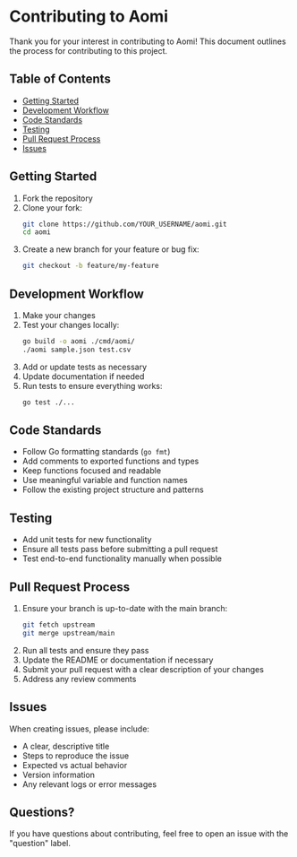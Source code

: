 # Contributing to Aomi

Thank you for your interest in contributing to Aomi! This document outlines the process for contributing to this project.

## Table of Contents
- [Getting Started](#getting-started)
- [Development Workflow](#development-workflow)
- [Code Standards](#code-standards)
- [Testing](#testing)
- [Pull Request Process](#pull-request-process)
- [Issues](#issues)

## Getting Started

1. Fork the repository
2. Clone your fork:
   ```bash
   git clone https://github.com/YOUR_USERNAME/aomi.git
   cd aomi
   ```
3. Create a new branch for your feature or bug fix:
   ```bash
   git checkout -b feature/my-feature
   ```

## Development Workflow

1. Make your changes
2. Test your changes locally:
   ```bash
   go build -o aomi ./cmd/aomi/
   ./aomi sample.json test.csv
   ```
3. Add or update tests as necessary
4. Update documentation if needed
5. Run tests to ensure everything works:
   ```bash
   go test ./...
   ```

## Code Standards

- Follow Go formatting standards (`go fmt`)
- Add comments to exported functions and types
- Keep functions focused and readable
- Use meaningful variable and function names
- Follow the existing project structure and patterns

## Testing

- Add unit tests for new functionality
- Ensure all tests pass before submitting a pull request
- Test end-to-end functionality manually when possible

## Pull Request Process

1. Ensure your branch is up-to-date with the main branch:
   ```bash
   git fetch upstream
   git merge upstream/main
   ```
2. Run all tests and ensure they pass
3. Update the README or documentation if necessary
4. Submit your pull request with a clear description of your changes
5. Address any review comments

## Issues

When creating issues, please include:
- A clear, descriptive title
- Steps to reproduce the issue
- Expected vs actual behavior
- Version information
- Any relevant logs or error messages

## Questions?

If you have questions about contributing, feel free to open an issue with the "question" label.